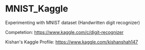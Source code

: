 # MNIST_Kaggle
Experimenting with MNIST dataset (Handwritten digit recognizer)

Competetion: https://www.kaggle.com/c/digit-recognizer

Kishan's Kaggle Profile: https://www.kaggle.com/kishanshah147

